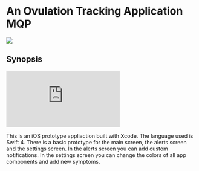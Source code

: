 # An Ovulation Tracking Application MQP

![](https://travis-ci.org/ginagr/MQP.svg?branch=master)

## Synopsis

![Alt text](https://github.com/ginagr/ovulation-tracking-application/raw/master/app_outline.pdf?raw=true "App Outline")

This is an iOS prototype appliaction built with Xcode. The language used is Swift 4. 
There is a basic prototype for the main screen, the alerts screen and the settings screen.
In the alerts screen you can add custom notifications.
In the settings screen you can change the colors of all app components and add new symptoms.
